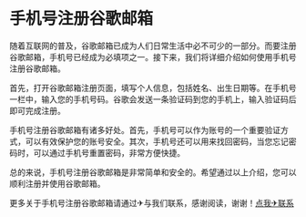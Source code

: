 # 手机号注册谷歌邮箱

随着互联网的普及，谷歌邮箱已成为人们日常生活中必不可少的一部分。而要注册谷歌邮箱，手机号已经成为必填项之一。接下来，我们将详细介绍如何使用手机号注册谷歌邮箱。

首先，打开谷歌邮箱注册页面，填写个人信息，包括姓名、出生日期等。在手机号一栏中，输入您的手机号码。谷歌会发送一条验证码到您的手机上，输入验证码后即可完成注册。

手机号注册谷歌邮箱有诸多好处。首先，手机号可以作为账号的一个重要验证方式，可以有效保护您的账号安全。其次，手机号还可以用来找回密码，当您忘记密码时，可以通过手机号重置密码，非常方便快捷。

总的来说，手机号注册谷歌邮箱是非常简单和安全的。希望通过以上介绍，您可以顺利注册并使用谷歌邮箱。

更多关于手机号注册谷歌邮箱请通过✈与我们联系，感谢阅读，谢谢！[点我✈联系](https://1.k02.cc)